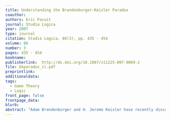 ```yaml
---
title: Understanding the Brandenburger-Keisler Paradox
coauthor: 
authors: Eric Pacuit
journal: Studia Logica
year: 2007
type: journal
citation: Studia Logica, 86(3), pp. 435 - 454
volume: 86
number: 3
pages: 435 - 454
bookname:
publisherlink:  http://dx.doi.org/10.1007/s11225-007-9069-2
file: bkparadox_sl.pdf
preprintlink: 
additionaldata:
tags: 
  - Game Theory
  - Logic
front_page: false
frontpage_data:  
blurb: 
abstract: "Adam Brandenburger and H. Jerome Keisler have recently discovered a two person Russell-style paradox. They show that the following configurations of beliefs is impossible: Ann believes that Bob assumes that Ann believes that Bob's assumption is wrong. In [7] a modal logic interpretation of this paradox is proposed. The idea is to introduce two modal operators intended to represent the agents' beliefs and assumptions.  The goal of this paper is to take this analysis further and study this paradox from the point of view of a modal logician. In particular, we show that the paradox can be seen as a theorem of an appropriate hybrid logic."
---
```

    
